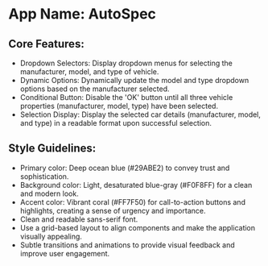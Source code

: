 # **App Name**: AutoSpec

## Core Features:

- Dropdown Selectors: Display dropdown menus for selecting the manufacturer, model, and type of vehicle.
- Dynamic Options: Dynamically update the model and type dropdown options based on the manufacturer selected.
- Conditional Button: Disable the 'OK' button until all three vehicle properties (manufacturer, model, type) have been selected.
- Selection Display: Display the selected car details (manufacturer, model, and type) in a readable format upon successful selection.

## Style Guidelines:

- Primary color: Deep ocean blue (#29ABE2) to convey trust and sophistication.
- Background color: Light, desaturated blue-gray (#F0F8FF) for a clean and modern look.
- Accent color: Vibrant coral (#FF7F50) for call-to-action buttons and highlights, creating a sense of urgency and importance.
- Clean and readable sans-serif font.
- Use a grid-based layout to align components and make the application visually appealing.
- Subtle transitions and animations to provide visual feedback and improve user engagement.